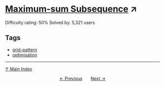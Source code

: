 # [Maximum-sum Subsequence](https://projecteuler.net/problem=149) ↗️

Difficulty rating: 50%
Solved by: 5,321 users
## Tags

- [grid-pattern](../tags/grid-pattern.md)
- [optimisation](../tags/optimisation.md)



---

[↑ Main Index](../README.md)


<div align=center><a href='148.md'>← Previous</a> &nbsp;&nbsp; &nbsp;&nbsp;  <a href='150.md'>Next →</a></div>
